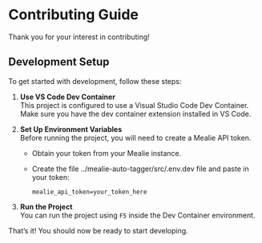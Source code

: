# Contributing Guide

Thank you for your interest in contributing!

## Development Setup

To get started with development, follow these steps:

1. **Use VS Code Dev Container**  
   This project is configured to use a Visual Studio Code Dev Container. Make sure you have the dev container extension installed in VS Code.

2. **Set Up Environment Variables**  
   Before running the project, you will need to create a Mealie API token.

   - Obtain your token from your Mealie instance.
   - Create the file ../mealie-auto-tagger/src/.env.dev file and paste in your token:

     ```env
     mealie_api_token=your_token_here
     ```
3. **Run the Project**  
   You can run the project using `F5` inside the Dev Container environment.


That’s it! You should now be ready to start developing.
